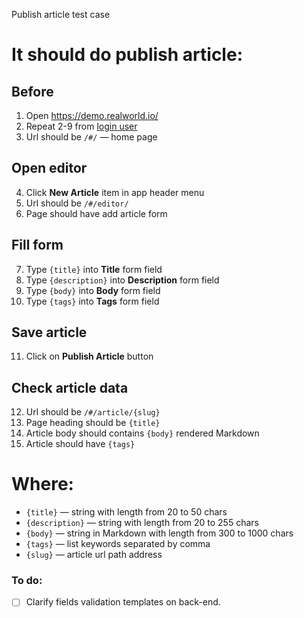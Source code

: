 Publish article test case

# It should do publish article:

## Before

1. Open https://demo.realworld.io/
2. Repeat 2-9 from [login user](../../login_user.md)
3. Url should be `/#/` — home page

## Open editor

4. Click **New Article** item in app header menu
5. Url should be `/#/editor/`
6. Page should have add article form

## Fill form

7. Type `{title}` into **Title** form field
8. Type `{description}` into **Description** form field
9. Type `{body}` into **Body** form field
10. Type `{tags}` into **Tags** form field

## Save article

11. Click on **Publish Article** button

## Check article data

12. Url should be `/#/article/{slug}`
13. Page heading should be `{title}`
14. Article body should contains `{body}` rendered Markdown
15. Article should have `{tags}`

# Where:

* `{title}` — string with length from 20 to 50 chars
* `{description}` — string with length from 20 to 255 chars
* `{body}` — string in Markdown with length from 300 to 1000 chars
* `{tags}` — list keywords separated by comma
* `{slug}` — article url path address

### To do:

* [ ] Clarify fields validation templates on back-end.
